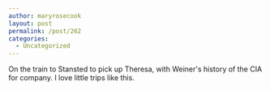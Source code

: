```yaml
---
author: maryrosecook
layout: post
permalink: /post/262
categories:
  - Uncategorized
---
```

On the train to Stansted to pick up Theresa, with Weiner's history of the CIA for company. I love little trips like this.